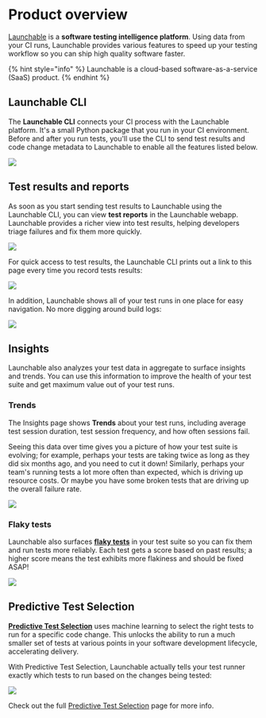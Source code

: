# Product overview

[Launchable](https://www.launchableinc.com) is a **software testing intelligence platform**. Using data from your CI runs, Launchable provides various features to speed up your testing workflow so you can ship high quality software faster.

{% hint style="info" %}
Launchable is a cloud-based software-as-a-service (SaaS) product.
{% endhint %}



## Launchable CLI

The **Launchable CLI** connects your CI process with the Launchable platform. It's a small Python package that you run in your CI environment. Before and after you run tests, you'll use the CLI to send test results and code change metadata to Launchable to enable all the features listed below.

![](.gitbook/assets/image.png)



## Test results and reports

As soon as you start sending test results to Launchable using the Launchable CLI, you can view **test reports** in the Launchable webapp. Launchable provides a richer view into test results, helping developers triage failures and fix them more quickly.

![](<.gitbook/assets/Test session details - with content.png>)

For quick access to test results, the Launchable CLI prints out a link to this page every time you record tests results:

![](<.gitbook/assets/Link to results.png>)

In addition, Launchable shows all of your test runs in one place for easy navigation. No more digging around build logs:

![](<.gitbook/assets/Test runs - with content.png>)



## Insights

Launchable also analyzes your test data in aggregate to surface insights and trends. You can use this information to improve the health of your test suite and get maximum value out of your test runs.

### Trends

The Insights page shows **Trends** about your test runs, including average test session duration, test session frequency, and how often sessions fail.

Seeing this data over time gives you a picture of how your test suite is evolving; for example, perhaps your tests are taking twice as long as they did six months ago, and you need to cut it down! Similarly, perhaps your team's running tests a lot more often than expected, which is driving up resource costs. Or maybe you have some broken tests that are driving up the overall failure rate.

![](.gitbook/assets/Insights.png)

### Flaky tests

Launchable also surfaces [**flaky tests**](insights/flaky-tests.md) in your test suite so you can fix them and run tests more reliably. Each test gets a score based on past results; a higher score means the test exhibits more flakiness and should be fixed ASAP!

![](<.gitbook/assets/Flaky tests - complete.png>)

## Predictive Test Selection

[**Predictive Test Selection**](actions/predictive-test-selection/) uses machine learning to select the right tests to run for a specific code change. This unlocks the ability to run a much smaller set of tests at various points in your software development lifecycle, accelerating delivery.

With Predictive Test Selection, Launchable actually tells your test runner exactly which tests to run based on the changes being tested:

![](.gitbook/assets/subsetting-diagram.png)

Check out the full [Predictive Test Selection](actions/predictive-test-selection/) page for more info.

